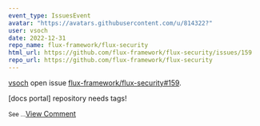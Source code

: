 ```yaml
---
event_type: IssuesEvent
avatar: "https://avatars.githubusercontent.com/u/814322?"
user: vsoch
date: 2022-12-31
repo_name: flux-framework/flux-security
html_url: https://github.com/flux-framework/flux-security/issues/159
repo_url: https://github.com/flux-framework/flux-security
---
```


<a href='https://github.com/vsoch' target='_blank'>vsoch</a> open issue <a href='https://github.com/flux-framework/flux-security/issues/159' target='_blank'>flux-framework/flux-security#159</a>.

<p>[docs portal] repository needs tags!</p><small>See ...</small><a href='https://github.com/flux-framework/flux-security/issues/159' target='_blank'>View Comment</a>
